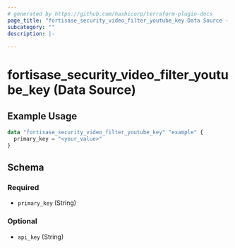 ```yaml
---
# generated by https://github.com/hashicorp/terraform-plugin-docs
page_title: "fortisase_security_video_filter_youtube_key Data Source - fortisase"
subcategory: ""
description: |-
  
---
```


# fortisase_security_video_filter_youtube_key (Data Source)



## Example Usage

```terraform
data "fortisase_security_video_filter_youtube_key" "example" {
  primary_key = "<your_value>"
}
```

<!-- schema generated by tfplugindocs -->
## Schema

### Required

- `primary_key` (String)

### Optional

- `api_key` (String)
